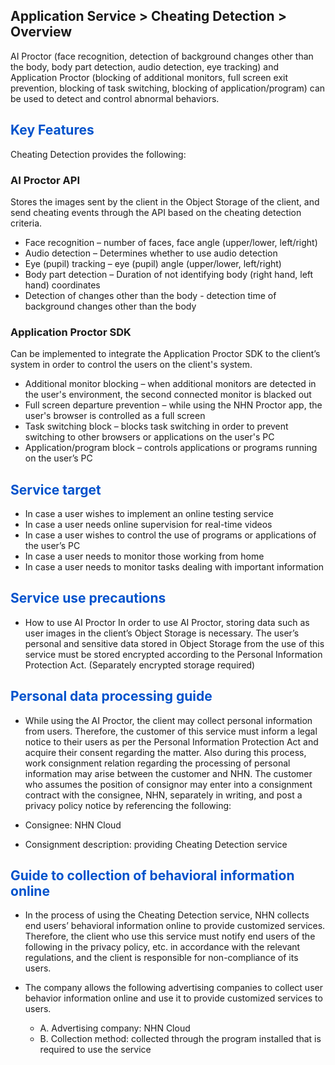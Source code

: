 ## Application Service > Cheating Detection > Overview


AI Proctor (face recognition, detection of background changes other than the body, body part detection, audio detection, eye tracking) and Application Proctor (blocking of additional monitors, full screen exit prevention, blocking of task switching, blocking of application/program) can be used to detect and control abnormal behaviors.

## <span style="color:#0052cc">Key Features</span>

Cheating Detection provides the following:

### **AI Proctor API**
Stores the images sent by the client in the Object Storage of the client, and send cheating events through the API based on the cheating detection criteria.

* Face recognition – number of faces, face angle (upper/lower, left/right)
* Audio detection – Determines whether to use audio detection
* Eye (pupil) tracking – eye (pupil) angle (upper/lower, left/right)
* Body part detection – Duration of not identifying body (right hand, left hand) coordinates
* Detection of changes other than the body -  detection time of background changes other than the body

### **Application Proctor SDK**
Can be implemented to integrate the Application Proctor SDK to the client’s system in order to control the users on the client's system.

* Additional monitor blocking – when additional monitors are detected in the user's environment, the second connected monitor is blacked out
* Full screen departure prevention – while using the NHN Proctor app, the user's browser is controlled as a full screen
* Task switching block – blocks task switching in order to prevent switching to other browsers or applications on the user's PC
* Application/program block – controls applications or programs running on the user’s PC

## <span style="color:#0052cc">Service target</span>

* In case a user wishes to implement an online testing service
* In case a user needs online supervision for real-time videos
* In case a user wishes to control the use of programs or applications of the user’s PC
* In case a user needs to monitor those working from home
* In case a user needs to monitor tasks dealing with important information

## <span style="color:#0052cc">Service use precautions</span>

* How to use AI Proctor
In order to use AI Proctor, storing data such as user images in the client’s Object Storage is necessary.
The user’s personal and sensitive data stored in Object Storage from the use of this service must be stored encrypted according to the Personal Information Protection Act.
(Separately encrypted storage required)

## <span style="color:#0052cc">Personal data processing guide</span>

* While using the AI Proctor, the client may collect personal information from users. Therefore, the customer of this service must inform a legal notice to their users as per the Personal Information Protection Act and acquire their consent regarding the matter.
Also during this process, work consignment relation regarding the processing of personal information may arise between the customer and NHN. The customer who assumes the position of consignor may enter into a consignment contract with the consignee, NHN, separately in writing, and post a privacy policy notice by referencing the following:

* Consignee: NHN Cloud
* Consignment description: providing Cheating Detection service


## <span style="color:#0052cc">Guide to collection of behavioral information online</span>

*	In the process of using the Cheating Detection service, NHN collects end users’ behavioral information online to provide customized services. Therefore, the client who use this service must notify end users of the following in the privacy policy, etc. in accordance with the relevant regulations, and the client is responsible for non-compliance of its users.
* The company allows the following advertising companies to collect user behavior information online and use it to provide customized services to users.

  *	A. Advertising company: NHN Cloud
  *	B. Collection method: collected through the program installed that is required to use the service
